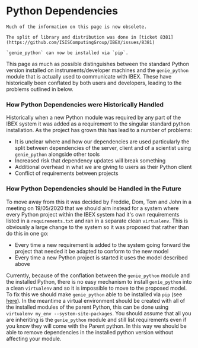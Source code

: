 # Python Dependencies

```{note}
Much of the information on this page is now obsolete.

The split of library and distribution was done in [ticket 8381](https://github.com/ISISComputingGroup/IBEX/issues/8381)

`genie_python` can now be installed via `pip`.
```

This page as much as possible distinguishes between the standard Python version installed on instruments/developer machines and the `genie_python` module that is actually used to communicate with IBEX. These have historically been conflated by both users and developers, leading to the problems outlined in below.

### How Python Dependencies were Historically Handled

Historically when a new Python module was required by any part of the IBEX system it was added as a requirement to the singular standard python installation. As the project has grown this has lead to a number of problems:

* It is unclear where and how our dependencies are used particularly the split between dependencies of the server, client and of a scientist using `genie_python` alongside other tools
* Increased risk that dependency updates will break something
* Additional overhead in what we are giving to users as their Python client
* Conflict of requirements between projects

### How Python Dependencies should be Handled in the Future

To move away from this it was decided by Freddie, Dom, Tom and John in a meeting on 19/05/2020 that we should aim instead for a system where every Python project within the IBEX system had it's own requirements listed in a `requirements.txt` and ran in a separate clean `virtualenv`. This is obviously a large change to the system so it was proposed that rather than do this in one go:

* Every time a new requirement is added to the system going forward the project that needed it be adapted to conform to the new model
* Every time a new Python project is started it uses the model described above

Currently, because of the conflation between the `genie_python` module and the installed Python, there is no easy mechanism to install `genie_python` into a clean `virtualenv` and so it is impossible to move to the proposed model. To fix this we should make `genie_python` able to be installed via `pip` (see [here](https://github.com/ISISComputingGroup/IBEX/issues/3571)). In the meantime a virtual environment should be created with all of the installed modules of the parent Python, this can be done using `virtualenv my_env --system-site-packages`. You should assume that all you are inheriting is the `genie_python` module and still list requirements even if you know they will come with the Parent python. In this way we should be able to remove dependencies in the installed python version without affecting your module.